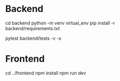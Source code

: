 # Backend

cd backend
python -m venv virtual_env
pip install -r backend/requirements.txt

pytest backend/tests -v -s

# Frontend

cd ../frontend
npm install
npm run dev
